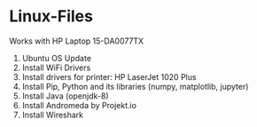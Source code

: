 # Linux-Files
Works with HP Laptop 15-DA0077TX
1) Ubuntu OS Update
2) Install WiFi Drivers
3) Install drivers for printer: HP LaserJet 1020 Plus
4) Install Pip, Python and its libraries (numpy, matplotlib, jupyter)
5) Install Java (openjdk-8)
6) Install Andromeda by Projekt.io
7) Install Wireshark
